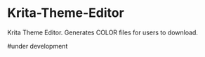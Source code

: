 # Krita-Theme-Editor
Krita Theme Editor. Generates COLOR files for users to download. 

#under development
